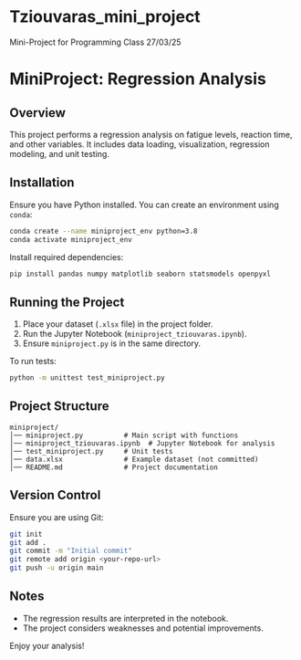 # Tziouvaras_mini_project
Mini-Project for Programming Class 27/03/25
# MiniProject: Regression Analysis

## Overview
This project performs a regression analysis on fatigue levels, reaction time, and other variables. It includes data loading, visualization, regression modeling, and unit testing.

## Installation
Ensure you have Python installed. You can create an environment using `conda`:

```sh
conda create --name miniproject_env python=3.8
conda activate miniproject_env
```

Install required dependencies:

```sh
pip install pandas numpy matplotlib seaborn statsmodels openpyxl
```

## Running the Project
1. Place your dataset (`.xlsx` file) in the project folder.
2. Run the Jupyter Notebook (`miniproject_tziouvaras.ipynb`).
3. Ensure `miniproject.py` is in the same directory.

To run tests:

```sh
python -m unittest test_miniproject.py
```

## Project Structure
```
miniproject/
│── miniproject.py          # Main script with functions
│── miniproject_tziouvaras.ipynb  # Jupyter Notebook for analysis
│── test_miniproject.py     # Unit tests
│── data.xlsx               # Example dataset (not committed)
│── README.md               # Project documentation
```

## Version Control
Ensure you are using Git:
```sh
git init
git add .
git commit -m "Initial commit"
git remote add origin <your-repo-url>
git push -u origin main
```

## Notes
- The regression results are interpreted in the notebook.
- The project considers weaknesses and potential improvements.

Enjoy your analysis! 


